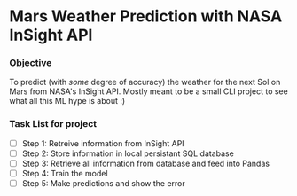 # Mars Weather Prediction with NASA InSight API

### Objective
To predict (with *some* degree of accuracy) the weather for the next Sol on Mars from NASA's InSight API. Mostly meant to be a small CLI project to see what all this ML hype is about :)

### Task List for project
- [ ] Step 1: Retreive information from InSight API
- [ ] Step 2: Store information in local  persistant SQL database
- [ ] Step 3: Retrieve all information from database and feed into Pandas
- [ ] Step 4: Train the model
- [ ] Step 5: Make predictions and show the error